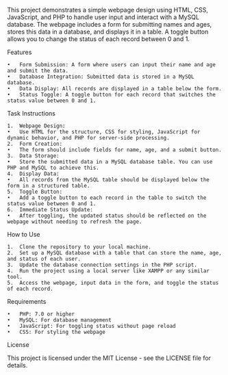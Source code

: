 This project demonstrates a simple webpage design using HTML, CSS, JavaScript, and PHP to handle user input and interact with a MySQL database. The webpage includes a form for submitting names and ages, stores this data in a database, and displays it in a table. A toggle button allows you to change the status of each record between 0 and 1.

Features

	•	Form Submission: A form where users can input their name and age and submit the data.
	•	Database Integration: Submitted data is stored in a MySQL database.
	•	Data Display: All records are displayed in a table below the form.
	•	Status Toggle: A toggle button for each record that switches the status value between 0 and 1.

Task Instructions

	1.	Webpage Design:
	•	Use HTML for the structure, CSS for styling, JavaScript for dynamic behavior, and PHP for server-side processing.
	2.	Form Creation:
	•	The form should include fields for name, age, and a submit button.
	3.	Data Storage:
	•	Store the submitted data in a MySQL database table. You can use PHP and MySQL to achieve this.
	4.	Display Data:
	•	All records from the MySQL table should be displayed below the form in a structured table.
	5.	Toggle Button:
	•	Add a toggle button to each record in the table to switch the status value between 0 and 1.
	6.	Immediate Status Update:
	•	After toggling, the updated status should be reflected on the webpage without needing to refresh the page.

How to Use

	1.	Clone the repository to your local machine.
	2.	Set up a MySQL database with a table that can store the name, age, and status of each user.
	3.	Update the database connection settings in the PHP script.
	4.	Run the project using a local server like XAMPP or any similar tool.
	5.	Access the webpage, input data in the form, and toggle the status of each record.

Requirements

	•	PHP: 7.0 or higher
	•	MySQL: For database management
	•	JavaScript: For toggling status without page reload
	•	CSS: For styling the webpage

License

This project is licensed under the MIT License - see the LICENSE file for details.

